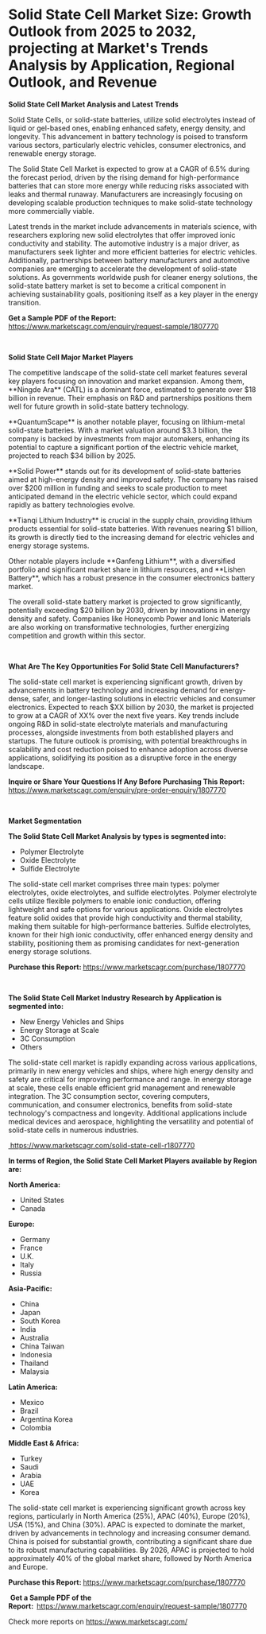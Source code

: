 <p><h1>Solid State Cell Market Size: Growth Outlook from 2025 to 2032, projecting at Market's Trends Analysis by Application, Regional Outlook, and Revenue</h1></p><p><strong>Solid State Cell Market Analysis and Latest Trends</strong></p>
<p><p>Solid State Cells, or solid-state batteries, utilize solid electrolytes instead of liquid or gel-based ones, enabling enhanced safety, energy density, and longevity. This advancement in battery technology is poised to transform various sectors, particularly electric vehicles, consumer electronics, and renewable energy storage.</p><p>The Solid State Cell Market is expected to grow at a CAGR of 6.5% during the forecast period, driven by the rising demand for high-performance batteries that can store more energy while reducing risks associated with leaks and thermal runaway. Manufacturers are increasingly focusing on developing scalable production techniques to make solid-state technology more commercially viable.</p><p>Latest trends in the market include advancements in materials science, with researchers exploring new solid electrolytes that offer improved ionic conductivity and stability. The automotive industry is a major driver, as manufacturers seek lighter and more efficient batteries for electric vehicles. Additionally, partnerships between battery manufacturers and automotive companies are emerging to accelerate the development of solid-state solutions. As governments worldwide push for cleaner energy solutions, the solid-state battery market is set to become a critical component in achieving sustainability goals, positioning itself as a key player in the energy transition.</p></p>
<p><strong>Get a Sample PDF of the Report:&nbsp;</strong> <a href="https://www.marketscagr.com/enquiry/request-sample/1807770?utm_campaign=3137&utm_medium=2&utm_source=Github&utm_content=ia&utm_term=06042025&utm_id=solid-state-cell">https://www.marketscagr.com/enquiry/request-sample/1807770</a></p>
<p>&nbsp;</p>
<p><strong>Solid State Cell Major Market Players</strong></p>
<p><p>The competitive landscape of the solid-state cell market features several key players focusing on innovation and market expansion. Among them, **Ningde Ara** (CATL) is a dominant force, estimated to generate over $18 billion in revenue. Their emphasis on R&D and partnerships positions them well for future growth in solid-state battery technology. </p><p>**QuantumScape** is another notable player, focusing on lithium-metal solid-state batteries. With a market valuation around $3.3 billion, the company is backed by investments from major automakers, enhancing its potential to capture a significant portion of the electric vehicle market, projected to reach $34 billion by 2025.</p><p>**Solid Power** stands out for its development of solid-state batteries aimed at high-energy density and improved safety. The company has raised over $200 million in funding and seeks to scale production to meet anticipated demand in the electric vehicle sector, which could expand rapidly as battery technologies evolve.</p><p>**Tianqi Lithium Industry** is crucial in the supply chain, providing lithium products essential for solid-state batteries. With revenues nearing $1 billion, its growth is directly tied to the increasing demand for electric vehicles and energy storage systems.</p><p>Other notable players include **Ganfeng Lithium**, with a diversified portfolio and significant market share in lithium resources, and **Lishen Battery**, which has a robust presence in the consumer electronics battery market.</p><p>The overall solid-state battery market is projected to grow significantly, potentially exceeding $20 billion by 2030, driven by innovations in energy density and safety. Companies like Honeycomb Power and Ionic Materials are also working on transformative technologies, further energizing competition and growth within this sector.</p></p>
<p>&nbsp;</p>
<p><strong>What Are The Key Opportunities For Solid State Cell Manufacturers?</strong></p>
<p><p>The solid-state cell market is experiencing significant growth, driven by advancements in battery technology and increasing demand for energy-dense, safer, and longer-lasting solutions in electric vehicles and consumer electronics. Expected to reach $XX billion by 2030, the market is projected to grow at a CAGR of XX% over the next five years. Key trends include ongoing R&D in solid-state electrolyte materials and manufacturing processes, alongside investments from both established players and startups. The future outlook is promising, with potential breakthroughs in scalability and cost reduction poised to enhance adoption across diverse applications, solidifying its position as a disruptive force in the energy landscape.</p></p>
<p><strong>Inquire or Share Your Questions If Any Before Purchasing This Report:</strong> <a href="https://www.marketscagr.com/enquiry/pre-order-enquiry/1807770?utm_campaign=3137&utm_medium=2&utm_source=Github&utm_content=ia&utm_term=06042025&utm_id=solid-state-cell">https://www.marketscagr.com/enquiry/pre-order-enquiry/1807770</a></p>
<p>&nbsp;</p>
<p><strong>Market Segmentation</strong></p>
<p><strong>The Solid State Cell Market Analysis by types is segmented into:</strong></p>
<p><ul><li>Polymer Electrolyte</li><li>Oxide Electrolyte</li><li>Sulfide Electrolyte</li></ul></p>
<p><p>The solid-state cell market comprises three main types: polymer electrolytes, oxide electrolytes, and sulfide electrolytes. Polymer electrolyte cells utilize flexible polymers to enable ionic conduction, offering lightweight and safe options for various applications. Oxide electrolytes feature solid oxides that provide high conductivity and thermal stability, making them suitable for high-performance batteries. Sulfide electrolytes, known for their high ionic conductivity, offer enhanced energy density and stability, positioning them as promising candidates for next-generation energy storage solutions.</p></p>
<p><strong>Purchase this Report:&nbsp;</strong><a href="https://www.marketscagr.com/purchase/1807770?utm_campaign=3137&utm_medium=2&utm_source=Github&utm_content=ia&utm_term=06042025&utm_id=solid-state-cell">https://www.marketscagr.com/purchase/1807770</a></p>
<p>&nbsp;</p>
<p><strong>The Solid State Cell Market Industry Research by Application is segmented into:</strong></p>
<p><ul><li>New Energy Vehicles and Ships</li><li>Energy Storage at Scale</li><li>3C Consumption</li><li>Others</li></ul></p>
<p><p>The solid-state cell market is rapidly expanding across various applications, primarily in new energy vehicles and ships, where high energy density and safety are critical for improving performance and range. In energy storage at scale, these cells enable efficient grid management and renewable integration. The 3C consumption sector, covering computers, communication, and consumer electronics, benefits from solid-state technology's compactness and longevity. Additional applications include medical devices and aerospace, highlighting the versatility and potential of solid-state cells in numerous industries.</p></p>
<p><a href="https://www.marketscagr.com/solid-state-cell-r1807770?utm_campaign=3137&utm_medium=2&utm_source=Github&utm_content=ia&utm_term=06042025&utm_id=solid-state-cell">&nbsp;https://www.marketscagr.com/solid-state-cell-r1807770</a></p>
<p><strong>In terms of Region, the Solid State Cell Market Players available by Region are:</strong></p>
<p>
    <p> <strong> North America: </strong>
        <ul>
            <li>United States</li>
            <li>Canada</li>
        </ul>
        </p> 
    <p> <strong> Europe: </strong>
        <ul>
            <li>Germany</li>
            <li>France</li>
            <li>U.K.</li>
            <li>Italy</li>
            <li>Russia</li>
        </ul>
        </p> 
    <p> <strong> Asia-Pacific: </strong>
        <ul>
            <li>China</li>
            <li>Japan</li>
            <li>South Korea</li>
            <li>India</li>
            <li>Australia</li>
            <li>China Taiwan</li>
            <li>Indonesia</li>
            <li>Thailand</li>
            <li>Malaysia</li>
        </ul>
        </p> 
    <p> <strong> Latin America: </strong>
        <ul>
            <li>Mexico</li>
            <li>Brazil</li>
            <li>Argentina Korea</li>
            <li>Colombia</li>
        </ul>
        </p> 
    <p> <strong> Middle East & Africa: </strong>
        <ul>
            <li>Turkey</li>
            <li>Saudi</li>
            <li>Arabia</li>
            <li>UAE</li>
            <li>Korea</li>
        </ul>
    </p>
    </p>
<p><p>The solid-state cell market is experiencing significant growth across key regions, particularly in North America (25%), APAC (40%), Europe (20%), USA (15%), and China (30%). APAC is expected to dominate the market, driven by advancements in technology and increasing consumer demand. China is poised for substantial growth, contributing a significant share due to its robust manufacturing capabilities. By 2026, APAC is projected to hold approximately 40% of the global market share, followed by North America and Europe.</p></p>
<p><strong>Purchase this Report: </strong><a href="https://www.marketscagr.com/purchase/1807770?utm_campaign=3137&utm_medium=2&utm_source=Github&utm_content=ia&utm_term=06042025&utm_id=solid-state-cell">https://www.marketscagr.com/purchase/1807770</a></p>
<p>&nbsp;<strong>Get a Sample PDF of the Report:&nbsp;&nbsp;</strong><a href="https://www.marketscagr.com/enquiry/request-sample/1807770?utm_campaign=3137&utm_medium=2&utm_source=Github&utm_content=ia&utm_term=06042025&utm_id=solid-state-cell">https://www.marketscagr.com/enquiry/request-sample/1807770</a></p>
<p><strong></strong></p>
<p>Check more reports on <a href="https://www.marketscagr.com/?utm_campaign=3137&utm_medium=2&utm_source=Github&utm_content=ia&utm_term=06042025&utm_id=solid-state-cell">https://www.marketscagr.com/</a></p>